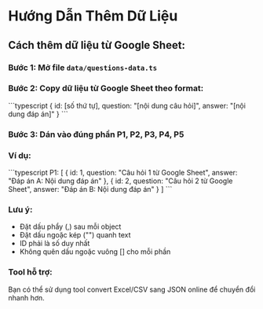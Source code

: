 # Hướng Dẫn Thêm Dữ Liệu

## Cách thêm dữ liệu từ Google Sheet:

### Bước 1: Mở file `data/questions-data.ts`

### Bước 2: Copy dữ liệu từ Google Sheet theo format:

\`\`\`typescript
{
  id: [số thứ tự],
  question: "[nội dung câu hỏi]",
  answer: "[nội dung đáp án]"
}
\`\`\`

### Bước 3: Dán vào đúng phần P1, P2, P3, P4, P5

### Ví dụ:
\`\`\`typescript
P1: [
  {
    id: 1,
    question: "Câu hỏi 1 từ Google Sheet",
    answer: "Đáp án A: Nội dung đáp án"
  },
  {
    id: 2,
    question: "Câu hỏi 2 từ Google Sheet", 
    answer: "Đáp án B: Nội dung đáp án"
  }
]
\`\`\`

### Lưu ý:
- Đặt dấu phẩy (,) sau mỗi object
- Đặt dấu ngoặc kép ("") quanh text
- ID phải là số duy nhất
- Không quên dấu ngoặc vuông [] cho mỗi phần

### Tool hỗ trợ:
Bạn có thể sử dụng tool convert Excel/CSV sang JSON online để chuyển đổi nhanh hơn.

